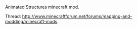 Animated Structures minecraft mod.

Thread: http://www.minecraftforum.net/forums/mapping-and-modding/minecraft-mods
